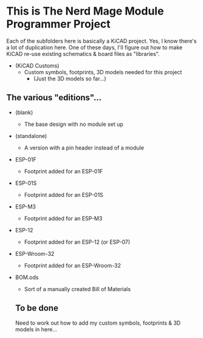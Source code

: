 # This is __The Nerd Mage Module Programmer__  Project

Each of the subfolders here is basically a KiCAD project.  Yes, I know there's a lot of duplication here.  One of these days, I'll figure out how to make KiCAD re-use existing schematics & board files as "libraries".

- (KiCAD Customs)
  - Custom symbols, footprints, 3D models needed for this project
    - (Just the 3D models so far...)


## The various "editions"...

- (blank)
  - The base design with no module set up
- (standalone)
  - A version with a pin header instead of a module
- ESP-01F
  - Footprint added for an ESP-01F
- ESP-01S
  - Footprint added for an ESP-01S
- ESP-M3
  - Footprint added for an ESP-M3
- ESP-12
  - Footprint added for an ESP-12 (or ESP-07)
- ESP-Wroom-32
  - Footprint added for an ESP-Wroom-32
- BOM.ods
  - Sort of a manually created Bill of Materials

  ## To be done

  Need to work out how to add my custom symbols, footprints & 3D models in here...
  